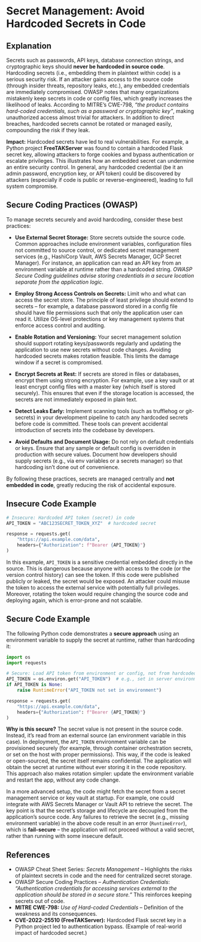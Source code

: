 # Secret Management: Avoid Hardcoded Secrets in Code

## Explanation
Secrets such as passwords, API keys, database connection strings, and cryptographic keys should **never be hardcoded in source code**. Hardcoding secrets (i.e., embedding them in plaintext within code) is a serious security risk. If an attacker gains access to the source code (through insider threats, repository leaks, etc.), any embedded credentials are immediately compromised. OWASP notes that many organizations mistakenly keep secrets in code or config files, which greatly increases the likelihood of leaks. According to MITRE’s CWE-798, *“the product contains hard-coded credentials, such as a password or cryptographic key”*, making unauthorized access almost trivial for attackers. In addition to direct breaches, hardcoded secrets cannot be rotated or managed easily, compounding the risk if they leak.

**Impact:** Hardcoded secrets have led to real vulnerabilities. For example, a Python project **FreeTAKServer** was found to contain a hardcoded Flask secret key, allowing attackers to forge cookies and bypass authentication or escalate privileges. This illustrates how an embedded secret can undermine an entire security control. In general, any hardcoded credential (be it an admin password, encryption key, or API token) could be discovered by attackers (especially if code is public or reverse-engineered), leading to full system compromise.

## Secure Coding Practices (OWASP)

To manage secrets securely and avoid hardcoding, consider these best practices:

* **Use External Secret Storage:** Store secrets outside the source code. Common approaches include environment variables, configuration files not committed to source control, or dedicated secret management services (e.g., HashiCorp Vault, AWS Secrets Manager, GCP Secret Manager). For instance, an application can read an API key from an environment variable at runtime rather than a hardcoded string. *OWASP Secure Coding guidelines advise storing credentials in a secure location separate from the application logic*.

* **Employ Strong Access Controls on Secrets:** Limit who and what can access the secret store. The principle of least privilege should extend to secrets – for example, a database password stored in a config file should have file permissions such that only the application user can read it. Utilize OS-level protections or key management systems that enforce access control and auditing.

* **Enable Rotation and Versioning:** Your secret management solution should support rotating keys/passwords regularly and updating the application to use new secrets without code changes. Avoiding hardcoded secrets makes rotation feasible. This limits the damage window if a secret is compromised.

* **Encrypt Secrets at Rest:** If secrets are stored in files or databases, encrypt them using strong encryption. For example, use a key vault or at least encrypt config files with a master key (which itself is stored securely). This ensures that even if the storage location is accessed, the secrets are not immediately exposed in plain text.

* **Detect Leaks Early:** Implement scanning tools (such as trufflehog or git-secrets) in your development pipeline to catch any hardcoded secrets before code is committed. These tools can prevent accidental introduction of secrets into the codebase by developers.

* **Avoid Defaults and Document Usage:** Do not rely on default credentials or keys. Ensure that any sample or default config is overridden in production with secure values. Document how developers should supply secrets (e.g., via env variables or a secrets manager) so that hardcoding isn’t done out of convenience.

By following these practices, secrets are managed centrally and **not embedded in code**, greatly reducing the risk of accidental exposure.

## Insecure Code Example

```python
# Insecure: Hardcoded API token (secret) in code
API_TOKEN = "ABC123SECRET_TOKEN_XYZ"  # hardcoded secret

response = requests.get(
    "https://api.example.com/data",
    headers={"Authorization": f"Bearer {API_TOKEN}"}
)
```

In this example, `API_TOKEN` is a sensitive credential embedded directly in the source. This is dangerous because anyone with access to the code (or the version control history) can see the token. If this code were published publicly or leaked, the secret would be exposed. An attacker could misuse the token to access the external service with potentially full privileges. Moreover, rotating the token would require changing the source code and deploying again, which is error-prone and not scalable.

## Secure Code Example

The following Python code demonstrates a **secure approach** using an environment variable to supply the secret at runtime, rather than hardcoding it:

```python
import os
import requests

# Secure: Load API token from environment or config, not from hardcoded value
API_TOKEN = os.environ.get("API_TOKEN")  # e.g., set in server environment or .env file
if API_TOKEN is None:
    raise RuntimeError("API_TOKEN not set in environment")

response = requests.get(
    "https://api.example.com/data",
    headers={"Authorization": f"Bearer {API_TOKEN}"}
)
```

**Why is this secure?** The secret value is not present in the source code. Instead, it’s read from an external source (an environment variable in this case). In deployment, the `API_TOKEN` environment variable can be provisioned securely (for example, through container orchestration secrets, or set on the host with proper permissions). This way, if the code is leaked or open-sourced, the secret itself remains confidential. The application will obtain the secret at runtime without ever storing it in the code repository. This approach also makes rotation simpler: update the environment variable and restart the app, without any code change.

In a more advanced setup, the code might fetch the secret from a secret management service or key vault at startup. For example, one could integrate with AWS Secrets Manager or Vault API to retrieve the secret. The key point is that the secret’s storage and lifecycle are decoupled from the application’s source code. Any failures to retrieve the secret (e.g., missing environment variable) in the above code result in an error (`RuntimeError`), which is **fail-secure** – the application will not proceed without a valid secret, rather than running with some insecure default.

## References

* OWASP Cheat Sheet Series: *Secrets Management* – Highlights the risks of plaintext secrets in code and the need for centralized secret storage.
* OWASP Secure Coding Practices – *Authentication Credentials*: *“Authentication credentials for accessing services external to the application should be stored in a secure store.”* This reinforces keeping secrets out of code.
* **MITRE CWE-798:** *Use of Hard-coded Credentials* – Definition of the weakness and its consequences.
* **CVE-2022-25510 (FreeTAKServer):** Hardcoded Flask secret key in a Python project led to authentication bypass. (Example of real-world impact of hardcoded secret.)
